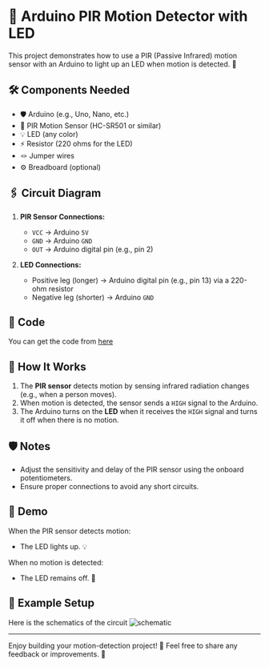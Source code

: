 # 🚀 Arduino PIR Motion Detector with LED

This project demonstrates how to use a PIR (Passive Infrared) motion sensor with an Arduino to light up an LED when motion is detected. 🎉

## 🛠️ Components Needed

- 🛡️ Arduino (e.g., Uno, Nano, etc.)
- 🔴 PIR Motion Sensor (HC-SR501 or similar)
- 💡 LED (any color)
- ⚡ Resistor (220 ohms for the LED)
- 🪢 Jumper wires
- ⚙️ Breadboard (optional)

## 🖇️ Circuit Diagram

1. **PIR Sensor Connections:**
   - `VCC` -> Arduino `5V`
   - `GND` -> Arduino `GND`
   - `OUT` -> Arduino digital pin (e.g., pin 2)

2. **LED Connections:**
   - Positive leg (longer) -> Arduino digital pin (e.g., pin 13) via a 220-ohm resistor
   - Negative leg (shorter) -> Arduino `GND`

## 📜 Code

You can get the code from [here](./code.ino)

## 🚦 How It Works

1. The **PIR sensor** detects motion by sensing infrared radiation changes (e.g., when a person moves).
2. When motion is detected, the sensor sends a `HIGH` signal to the Arduino.
3. The Arduino turns on the **LED** when it receives the `HIGH` signal and turns it off when there is no motion.

## 🛡️ Notes

- Adjust the sensitivity and delay of the PIR sensor using the onboard potentiometers.
- Ensure proper connections to avoid any short circuits.

## 🌟 Demo

When the PIR sensor detects motion:
- The LED lights up. 💡

When no motion is detected:
- The LED remains off. 🌙

## 📸 Example Setup
Here is the schematics of the circuit
![schematic](./Terrific%20Hango.png)


---

Enjoy building your motion-detection project! 🥳 Feel free to share any feedback or improvements. 🚀

